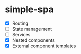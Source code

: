 # simple-spa

- [x] Routing
- [ ] State management
- [ ] Services
- [x] Nested components
- [x] External component templates